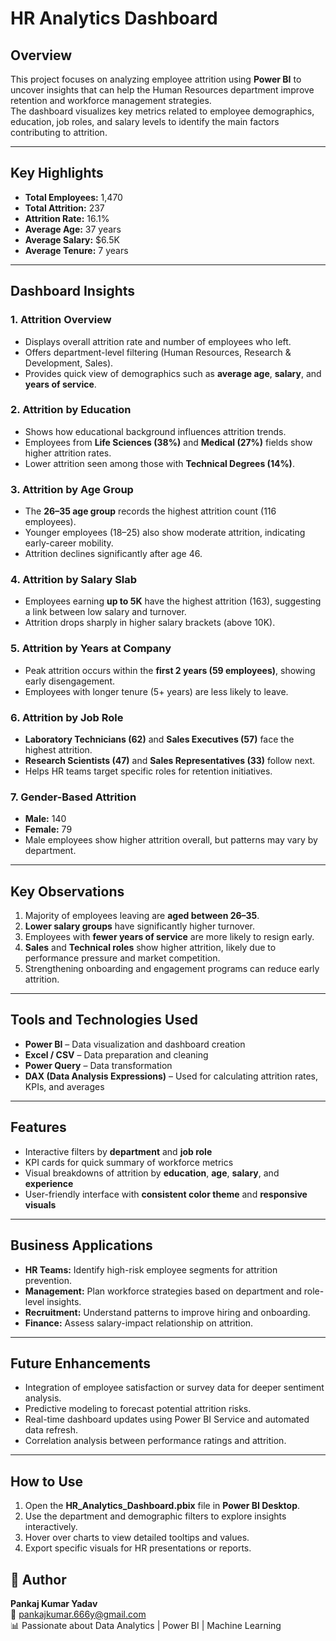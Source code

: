 # HR Analytics Dashboard

## Overview
This project focuses on analyzing employee attrition using **Power BI** to uncover insights that can help the Human Resources department improve retention and workforce management strategies.  
The dashboard visualizes key metrics related to employee demographics, education, job roles, and salary levels to identify the main factors contributing to attrition.

---

## Key Highlights
- **Total Employees:** 1,470  
- **Total Attrition:** 237  
- **Attrition Rate:** 16.1%  
- **Average Age:** 37 years  
- **Average Salary:** $6.5K  
- **Average Tenure:** 7 years  

---

## Dashboard Insights

### 1. **Attrition Overview**
- Displays overall attrition rate and number of employees who left.  
- Offers department-level filtering (Human Resources, Research & Development, Sales).  
- Provides quick view of demographics such as **average age**, **salary**, and **years of service**.

### 2. **Attrition by Education**
- Shows how educational background influences attrition trends.  
- Employees from **Life Sciences (38%)** and **Medical (27%)** fields show higher attrition rates.  
- Lower attrition seen among those with **Technical Degrees (14%)**.

### 3. **Attrition by Age Group**
- The **26–35 age group** records the highest attrition count (116 employees).  
- Younger employees (18–25) also show moderate attrition, indicating early-career mobility.  
- Attrition declines significantly after age 46.

### 4. **Attrition by Salary Slab**
- Employees earning **up to 5K** have the highest attrition (163), suggesting a link between low salary and turnover.  
- Attrition drops sharply in higher salary brackets (above 10K).  

### 5. **Attrition by Years at Company**
- Peak attrition occurs within the **first 2 years (59 employees)**, showing early disengagement.  
- Employees with longer tenure (5+ years) are less likely to leave.

### 6. **Attrition by Job Role**
- **Laboratory Technicians (62)** and **Sales Executives (57)** face the highest attrition.  
- **Research Scientists (47)** and **Sales Representatives (33)** follow next.  
- Helps HR teams target specific roles for retention initiatives.

### 7. **Gender-Based Attrition**
- **Male:** 140  
- **Female:** 79  
- Male employees show higher attrition overall, but patterns may vary by department.

---

## Key Observations
1. Majority of employees leaving are **aged between 26–35**.  
2. **Lower salary groups** have significantly higher turnover.  
3. Employees with **fewer years of service** are more likely to resign early.  
4. **Sales** and **Technical roles** show higher attrition, likely due to performance pressure and market competition.  
5. Strengthening onboarding and engagement programs can reduce early attrition.

---

## Tools and Technologies Used
- **Power BI** – Data visualization and dashboard creation  
- **Excel / CSV** – Data preparation and cleaning  
- **Power Query** – Data transformation  
- **DAX (Data Analysis Expressions)** – Used for calculating attrition rates, KPIs, and averages  

---

## Features
- Interactive filters by **department** and **job role**  
- KPI cards for quick summary of workforce metrics  
- Visual breakdowns of attrition by **education**, **age**, **salary**, and **experience**  
- User-friendly interface with **consistent color theme** and **responsive visuals**  

---

## Business Applications
- **HR Teams:** Identify high-risk employee segments for attrition prevention.  
- **Management:** Plan workforce strategies based on department and role-level insights.  
- **Recruitment:** Understand patterns to improve hiring and onboarding.  
- **Finance:** Assess salary-impact relationship on attrition.  

---

## Future Enhancements
- Integration of employee satisfaction or survey data for deeper sentiment analysis.  
- Predictive modeling to forecast potential attrition risks.  
- Real-time dashboard updates using Power BI Service and automated data refresh.  
- Correlation analysis between performance ratings and attrition.

---

## How to Use
1. Open the **HR_Analytics_Dashboard.pbix** file in **Power BI Desktop**.  
2. Use the department and demographic filters to explore insights interactively.  
3. Hover over charts to view detailed tooltips and values.  
4. Export specific visuals for HR presentations or reports.

## 🙌 Author
**Pankaj Kumar Yadav**  
📧 pankajkumar.666y@gmail.com  
📊 Passionate about Data Analytics | Power BI | Machine Learning  

